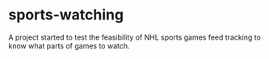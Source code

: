 # sports-watching
A project started to test the feasibility of NHL sports games feed tracking to know what parts of games to watch.
